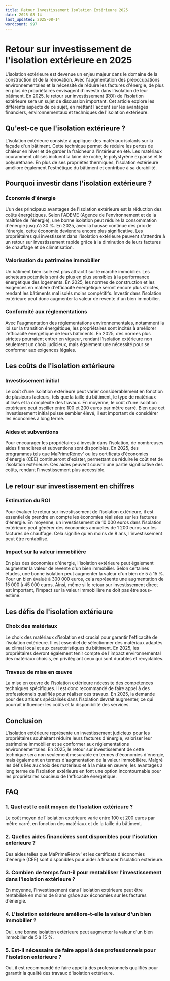 ```yaml
---
title: Retour Investissement Isolation Extérieure 2025
date: 2025-08-14
last_updated: 2025-08-14
wordcount: 997
---
```


# Retour sur investissement de l'isolation extérieure en 2025

L'isolation extérieure est devenue un enjeu majeur dans le domaine de la construction et de la rénovation. Avec l'augmentation des préoccupations environnementales et la nécessité de réduire les factures d'énergie, de plus en plus de propriétaires envisagent d'investir dans l'isolation de leur bâtiment. En 2025, le retour sur investissement (ROI) de l'isolation extérieure sera un sujet de discussion important. Cet article explore les différents aspects de ce sujet, en mettant l'accent sur les avantages financiers, environnementaux et techniques de l'isolation extérieure.

## Qu'est-ce que l'isolation extérieure ?

L'isolation extérieure consiste à appliquer des matériaux isolants sur la façade d'un bâtiment. Cette technique permet de réduire les pertes de chaleur en hiver et de garder la fraîcheur à l'intérieur en été. Les matériaux couramment utilisés incluent la laine de roche, le polystyrène expansé et le polyuréthane. En plus de ses propriétés thermiques, l'isolation extérieure améliore également l'esthétique du bâtiment et contribue à sa durabilité.

## Pourquoi investir dans l'isolation extérieure ?

### Économie d'énergie

L'un des principaux avantages de l'isolation extérieure est la réduction des coûts énergétiques. Selon l'ADEME (Agence de l'environnement et de la maîtrise de l'énergie), une bonne isolation peut réduire la consommation d'énergie jusqu'à 30 %. En 2025, avec la hausse continue des prix de l'énergie, cette économie deviendra encore plus significative. Les propriétaires qui investissent dans l'isolation extérieure peuvent s'attendre à un retour sur investissement rapide grâce à la diminution de leurs factures de chauffage et de climatisation.

### Valorisation du patrimoine immobilier

Un bâtiment bien isolé est plus attractif sur le marché immobilier. Les acheteurs potentiels sont de plus en plus sensibles à la performance énergétique des logements. En 2025, les normes de construction et les exigences en matière d'efficacité énergétique seront encore plus strictes, rendant les bâtiments mal isolés moins compétitifs. Investir dans l'isolation extérieure peut donc augmenter la valeur de revente d'un bien immobilier.

### Conformité aux réglementations

Avec l'augmentation des réglementations environnementales, notamment la loi sur la transition énergétique, les propriétaires sont incités à améliorer l'efficacité énergétique de leurs bâtiments. En 2025, des normes plus strictes pourraient entrer en vigueur, rendant l'isolation extérieure non seulement un choix judicieux, mais également une nécessité pour se conformer aux exigences légales.

## Les coûts de l'isolation extérieure

### Investissement initial

Le coût d'une isolation extérieure peut varier considérablement en fonction de plusieurs facteurs, tels que la taille du bâtiment, le type de matériaux utilisés et la complexité des travaux. En moyenne, le coût d'une isolation extérieure peut osciller entre 100 et 200 euros par mètre carré. Bien que cet investissement initial puisse sembler élevé, il est important de considérer les économies à long terme.

### Aides et subventions

Pour encourager les propriétaires à investir dans l'isolation, de nombreuses aides financières et subventions sont disponibles. En 2025, des programmes tels que MaPrimeRénov' ou les certificats d'économies d'énergie (CEE) continueront d'exister, permettant de réduire le coût net de l'isolation extérieure. Ces aides peuvent couvrir une partie significative des coûts, rendant l'investissement plus accessible.

## Le retour sur investissement en chiffres

### Estimation du ROI

Pour évaluer le retour sur investissement de l'isolation extérieure, il est essentiel de prendre en compte les économies réalisées sur les factures d'énergie. En moyenne, un investissement de 10 000 euros dans l'isolation extérieure peut générer des économies annuelles de 1 200 euros sur les factures de chauffage. Cela signifie qu'en moins de 8 ans, l'investissement peut être rentabilisé.

### Impact sur la valeur immobilière

En plus des économies d'énergie, l'isolation extérieure peut également augmenter la valeur de revente d'un bien immobilier. Selon certaines études, une bonne isolation peut augmenter la valeur d'un bien de 5 à 15 %. Pour un bien évalué à 300 000 euros, cela représente une augmentation de 15 000 à 45 000 euros. Ainsi, même si le retour sur investissement direct est important, l'impact sur la valeur immobilière ne doit pas être sous-estimé.

## Les défis de l'isolation extérieure

### Choix des matériaux

Le choix des matériaux d'isolation est crucial pour garantir l'efficacité de l'isolation extérieure. Il est essentiel de sélectionner des matériaux adaptés au climat local et aux caractéristiques du bâtiment. En 2025, les propriétaires devront également tenir compte de l'impact environnemental des matériaux choisis, en privilégiant ceux qui sont durables et recyclables.

### Travaux de mise en œuvre

La mise en œuvre de l'isolation extérieure nécessite des compétences techniques spécifiques. Il est donc recommandé de faire appel à des professionnels qualifiés pour réaliser ces travaux. En 2025, la demande pour des artisans spécialisés dans l'isolation devrait augmenter, ce qui pourrait influencer les coûts et la disponibilité des services.

## Conclusion

L'isolation extérieure représente un investissement judicieux pour les propriétaires souhaitant réduire leurs factures d'énergie, valoriser leur patrimoine immobilier et se conformer aux réglementations environnementales. En 2025, le retour sur investissement de cette technique sera non seulement mesurable en termes d'économies d'énergie, mais également en termes d'augmentation de la valeur immobilière. Malgré les défis liés au choix des matériaux et à la mise en œuvre, les avantages à long terme de l'isolation extérieure en font une option incontournable pour les propriétaires soucieux de l'efficacité énergétique.

## FAQ

### 1. Quel est le coût moyen de l'isolation extérieure ?

Le coût moyen de l'isolation extérieure varie entre 100 et 200 euros par mètre carré, en fonction des matériaux et de la taille du bâtiment.

### 2. Quelles aides financières sont disponibles pour l'isolation extérieure ?

Des aides telles que MaPrimeRénov' et les certificats d'économies d'énergie (CEE) sont disponibles pour aider à financer l'isolation extérieure.

### 3. Combien de temps faut-il pour rentabiliser l'investissement dans l'isolation extérieure ?

En moyenne, l'investissement dans l'isolation extérieure peut être rentabilisé en moins de 8 ans grâce aux économies sur les factures d'énergie.

### 4. L'isolation extérieure améliore-t-elle la valeur d'un bien immobilier ?

Oui, une bonne isolation extérieure peut augmenter la valeur d'un bien immobilier de 5 à 15 %.

### 5. Est-il nécessaire de faire appel à des professionnels pour l'isolation extérieure ?

Oui, il est recommandé de faire appel à des professionnels qualifiés pour garantir la qualité des travaux d'isolation extérieure.